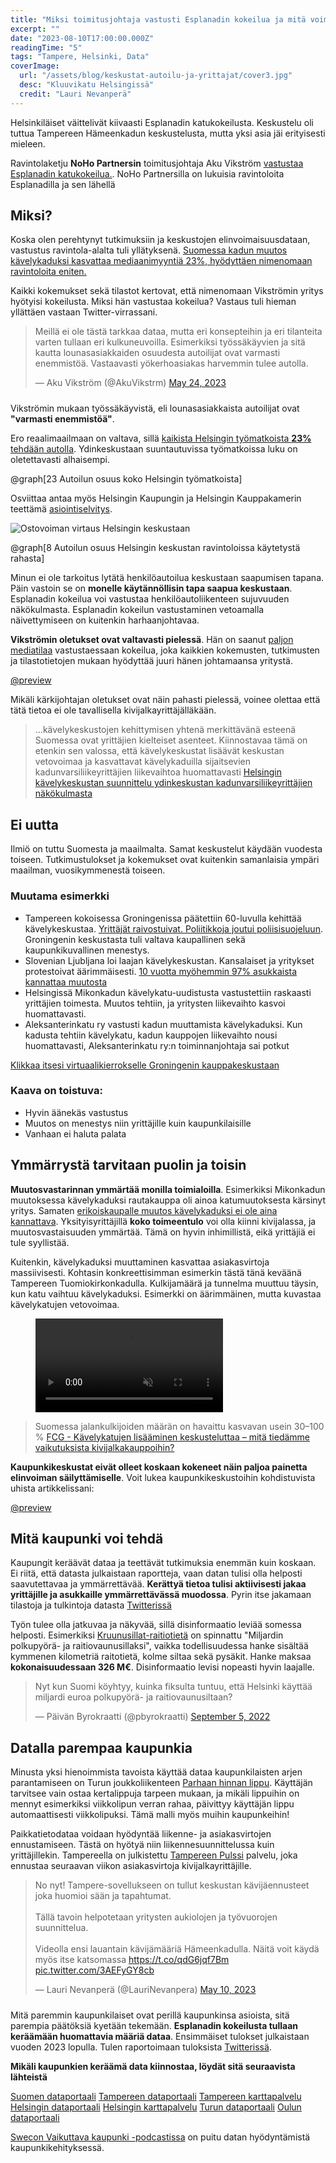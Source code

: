 ```yaml
---
title: "Miksi toimitusjohtaja vastusti Esplanadin kokeilua ja mitä voimme oppia datasta?"
excerpt: ""
date: "2023-08-10T17:00:00.000Z"
readingTime: "5"
tags: "Tampere, Helsinki, Data"
coverImage:
  url: "/assets/blog/keskustat-autoilu-ja-yrittajat/cover3.jpg"
  desc: "Kluuvikatu Helsingissä"
  credit: "Lauri Nevanperä"
---
```


Helsinkiläiset väittelivät kiivaasti Esplanadin katukokeilusta. Keskustelu oli tuttua Tampereen Hämeenkadun keskustelusta, mutta yksi asia jäi erityisesti mieleen.

Ravintolaketju **NoHo Partnersin** toimitusjohtaja Aku Vikström [vastustaa Esplanadin katukokeilua.](https://yle.fi/a/74-20033086). NoHo Partnersilla on lukuisia ravintoloita Esplanadilla ja sen lähellä

## Miksi?

Koska olen perehtynyt tutkimuksiin ja keskustojen elinvoimaisuusdataan, vastustus ravintola-alalta tuli yllätyksenä. [Suomessa kadun muutos kävelykaduksi kasvattaa mediaanimyyntiä 23%, hyödyttäen nimenomaan ravintoloita eniten.](https://www.hel.fi/static/liitteet/kaupunkiymparisto/julkaisut/aineistot/aineistoja-09-20.pdf)

Kaikki kokemukset sekä tilastot kertovat, että nimenomaan Vikströmin yritys hyötyisi kokeilusta. Miksi hän vastustaa kokeilua? Vastaus tuli hieman yllättäen vastaan Twitter-virrassani.

<blockquote style="margin-bottom: 24px" class="twitter-tweet" data-conversation="none"><p lang="fi" dir="ltr">Meillä ei ole tästä tarkkaa dataa, mutta eri konsepteihin ja eri tilanteita varten tullaan eri kulkuneuvoilla. Esimerkiksi työssäkäyvien ja sitä kautta lounasasiakkaiden osuudesta autoilijat ovat varmasti enemmistöä. Vastaavasti yökerhoasiakas harvemmin tulee autolla.</p>&mdash; Aku Vikström (@AkuVikstrm) <a href="https://twitter.com/AkuVikstrm/status/1661423927984259078?ref_src=twsrc%5Etfw">May 24, 2023</a></blockquote>

Vikströmin mukaan työssäkäyvistä, eli lounasasiakkaista autoilijat ovat **"varmasti enemmistöä"**.

Ero reaalimaailmaan on valtava, sillä [kaikista Helsingin työmatkoista **23%** tehdään autolla](https://www.hel.fi/static/liitteet/kaupunkiymparisto/julkaisut/julkaisut/julkaisu-06-23.pdf). Ydinkeskustaan suuntautuvissa työmatkoissa luku on oletettavasti alhaisempi.

@graph[23 Autoilun osuus koko Helsingin työmatkoista]

Osviittaa antaa myös Helsingin Kaupungin ja Helsingin Kauppakamerin teettämä [asiointiselvitys](https://www.hel.fi/static/liitteet/kaupunkiymparisto/julkaisut/julkaisut/julkaisu-22-19.pdf).

![Ostovoiman virtaus Helsingin keskustaan](/assets/blog/keskustat-autoilu-ja-yrittajat/ostovoiman-virtaus.jpeg)

@graph[8 Autoilun osuus Helsingin keskustan ravintoloissa käytetystä rahasta]

Minun ei ole tarkoitus lytätä henkilöautoilua keskustaan saapumisen tapana. Päin vastoin se on **monelle käytännöllisin tapa saapua keskustaan**. Esplanadin kokeilua voi vastustaa henkilöautoliikenteen sujuvuuden näkökulmasta. Esplanadin kokeilun vastustaminen vetoamalla näivettymiseen on kuitenkin harhaanjohtavaa.

**Vikströmin oletukset ovat valtavasti pielessä**. Hän on saanut [paljon mediatilaa](https://yle.fi/a/74-20033086) vastustaessaan kokeilua, joka kaikkien kokemusten, tutkimusten ja tilastotietojen mukaan hyödyttää juuri hänen johtamaansa yritystä.

[@preview](https://yle.fi/a/74-20033086)

Mikäli kärkijohtajan oletukset ovat näin pahasti pielessä, voinee olettaa että tätä tietoa ei ole tavallisella kivijalkayrittäjälläkään.

> ...kävelykeskustojen kehittymisen yhtenä merkittävänä esteenä Suomessa ovat yrittäjien kielteiset asenteet. Kiinnostavaa tämä on etenkin sen valossa, että kävelykeskustat lisäävät keskustan vetovoimaa ja kasvattavat kävelykaduilla sijaitsevien kadunvarsiliikeyrittäjien liikevaihtoa huomattavasti [Helsingin kävelykeskustan suunnittelu ydinkeskustan kadunvarsiliikeyrittäjien näkökulmasta](https://core.ac.uk/download/pdf/14922585.pdf)

## Ei uutta

Ilmiö on tuttu Suomesta ja maailmalta. Samat keskustelut käydään vuodesta toiseen. Tutkimustulokset ja kokemukset ovat kuitenkin samanlaisia ympäri maailman, vuosikymmenestä toiseen.

### Muutama esimerkki

- Tampereen kokoisessa Groningenissa päätettiin 60-luvulla kehittää kävelykeskustaa. [Yrittäjät raivostuivat. Poliitikkoja joutui poliisisuojeluun](https://www.theguardian.com/cities/2015/jul/29/how-groningen-invented-a-cycling-template-for-cities-all-over-the-world). Groningenin keskustasta tuli valtava kaupallinen sekä kaupunkikuvallinen menestys.
- Slovenian Ljubljana loi laajan kävelykeskustan. Kansalaiset ja yritykset protestoivat äärimmäisesti. [10 vuotta myöhemmin 97% asukkaista kannattaa muutosta](https://www.bigissue.com/news/environment/people-protested-when-this-capital-city-went-car-free-now-they-love-it/)
- Helsingissä Mikonkadun kävelykatu-uudistusta vastustettiin raskaasti yrittäjien toimesta. Muutos tehtiin, ja yritysten liikevaihto kasvoi huomattavasti.
- Aleksanterinkatu ry vastusti kadun muuttamista kävelykaduksi. Kun kadusta tehtiin kävelykatu, kadun kauppojen liikevaihto nousi huomattavasti, Aleksanterinkatu ry:n toiminnanjohtaja sai potkut

[Klikkaa itsesi virtuaalikierrokselle Groningenin kauppakeskustaan](https://earth.google.com/web/search/groningen/@53.21764889,6.56692585,10.04541733a,0d,60y,331.27821321h,80.59913221t,0r/data=CigiJgokCWHbo0-XwE5AEaBZwp2Gvk5AGaAtwgD0yDdAIT1mOJrzwDdAIhoKFlBIVFhyMVhMT1cyQU5OQ2F5ME1QcmcQAg)

### Kaava on toistuva:

- Hyvin äänekäs vastustus
- Muutos on menestys niin yrittäjille kuin kaupunkilaisille
- Vanhaan ei haluta palata

## Ymmärrystä tarvitaan puolin ja toisin

**Muutosvastarinnan ymmärtää monilla toimialoilla**. Esimerkiksi Mikonkadun muutoksessa kävelykaduksi rautakauppa oli ainoa katumuutoksesta kärsinyt yritys. Samaten [erikoiskaupalle muutos kävelykaduksi ei ole aina kannattava](https://www.fcg.fi/nakemyksia/kavelykatujen-lisaaminen-keskusteluttaa-mita-tiedamme-vaikutuksista-kivijalkakauppoihin/). Yksityisyrittäjillä **koko toimeentulo** voi olla kiinni kivijalassa, ja muutosvastaisuuden ymmärtää. Tämä on hyvin inhimillistä, eikä yrittäjiä ei tule syyllistää.

Kuitenkin, kävelykaduksi muuttaminen kasvattaa asiakasvirtoja massiivisesti. Kohtasin konkreettisimman esimerkin tästä tänä keväänä Tampereen Tuomiokirkonkadulla. Kulkijamäärä ja tunnelma muuttuu täysin, kun katu vaihtuu kävelykaduksi. Esimerkki on äärimmäinen, mutta kuvastaa kävelykatujen vetovoimaa.

<figure>
  <video muted autoplay loop playsinline>
    <source src="/assets/blog/keskustat-autoilu-ja-yrittajat/tuomiokirkonkatu.mp4" type="video/mp4">
  </video>
</figure>

> Suomessa jalankulkijoiden määrän on havaittu kasvavan usein 30–100 % [FCG - Kävelykatujen lisääminen keskusteluttaa – mitä tiedämme vaikutuksista kivijalkakauppoihin?](https://www.fcg.fi/nakemyksia/kavelykatujen-lisaaminen-keskusteluttaa-mita-tiedamme-vaikutuksista-kivijalkakauppoihin/)

**Kaupunkikeskustat eivät olleet koskaan kokeneet näin paljoa painetta elinvoiman säilyttämiselle**. Voit lukea kaupunkikeskustoihin kohdistuvista uhista artikkelissani:

[@preview](https://www.laurinevanpera.fi/posts/keskustojen-naivettyminen)

## Mitä kaupunki voi tehdä

Kaupungit keräävät dataa ja teettävät tutkimuksia enemmän kuin koskaan. Ei riitä, että datasta julkaistaan raportteja, vaan datan tulisi olla helposti saavutettavaa ja ymmärrettävää. **Kerättyä tietoa tulisi aktiivisesti jakaa yrittäjille ja asukkaille ymmärrettävässä muodossa**. Pyrin itse jakamaan tilastoja ja tulkintoja datasta [Twitterissä](https://twitter.com/LauriNevanpera)

Työn tulee olla jatkuvaa ja näkyvää, sillä disinformaatio leviää somessa helposti. Esimerkiksi [Kruunusillat-raitiotietä](https://fi.wikipedia.org/wiki/Kruunusillat) on spinnattu "Miljardin polkupyörä- ja raitiovaunusillaksi", vaikka todellisuudessa hanke sisältää kymmenen kilometriä raitotietä, kolme siltaa sekä pysäkit. Hanke maksaa **kokonaisuudessaan 326 M€**. Disinformaatio levisi nopeasti hyvin laajalle.

<blockquote class="twitter-tweet" style="margin-bottom: 24px" ><p lang="fi" dir="ltr">Nyt kun Suomi köyhtyy, kuinka fiksulta tuntuu, että Helsinki käyttää miljardi euroa polkupyörä- ja raitiovaunusiltaan?</p>&mdash; Päivän Byrokraatti (@pbyrokraatti) <a href="https://twitter.com/pbyrokraatti/status/1566882092671180802?ref_src=twsrc%5Etfw">September 5, 2022</a></blockquote>

## Datalla parempaa kaupunkia

Minusta yksi hienoimmista tavoista käyttää dataa kaupunkilaisten arjen parantamiseen on Turun joukkoliikenteen [Parhaan hinnan lippu](https://www.foli.fi/fi/parhaan-hinnan-lippu-f%C3%B6li-sovelluksesta). Käyttäjän tarvitsee vain ostaa kertalippuja tarpeen mukaan, ja mikäli lippuihin on mennyt esimerkiksi viikkolipun verran rahaa, päivittyy käyttäjän lippu automaattisesti viikkolipuksi. Tämä malli myös muihin kaupunkeihin!

Paikkatietodataa voidaan hyödyntää liikenne- ja asiakasvirtojen ennustamiseen. Tästä on hyötyä niin liikennesuunnittelussa kuin yrittäjillekin. Tampereella on julkistettu [Tampereen Pulssi](https://www.tamperelainen.fi/paikalliset/5919394) palvelu, joka ennustaa seuraavan viikon asiakasvirtoja kivijalkayrittäjille.

<blockquote class="twitter-tweet" style="margin-bottom: 24px" ><p lang="fi" dir="ltr">No nyt! Tampere-sovellukseen on tullut keskustan kävijäennusteet joka huomioi sään ja tapahtumat.<br><br>Tällä tavoin helpotetaan yritysten aukiolojen ja työvuorojen suunnittelua.<br><br>Videolla ensi lauantain kävijämääriä Hämeenkadulla. Näitä voit käydä myös itse katsomassa <a href="https://t.co/qdG6jqf7Bm">https://t.co/qdG6jqf7Bm</a> <a href="https://t.co/3AEFyGY8cb">pic.twitter.com/3AEFyGY8cb</a></p>&mdash; Lauri Nevanperä (@LauriNevanpera) <a href="https://twitter.com/LauriNevanpera/status/1656340473437384705?ref_src=twsrc%5Etfw">May 10, 2023</a></blockquote> <script async src="https://platform.twitter.com/widgets.js" charset="utf-8"></script>

Mitä paremmin kaupunkilaiset ovat perillä kaupunkinsa asioista, sitä parempia päätöksiä kyetään tekemään. **Esplanadin kokeilusta tullaan keräämään huomattavia määriä dataa**. Ensimmäiset tulokset julkaistaan vuoden 2023 lopulla. Tulen raportoimaan tuloksista [Twitterissä](https://www.twitter.com/LauriNevanpera).

**Mikäli kaupunkien keräämä data kiinnostaa, löydät sitä seuraavista lähteistä**

[Suomen dataportaali](https://www.avoindata.fi/fi)
[Tampereen dataportaali](https://data.tampere.fi/fi/)
[Tampereen karttapalvelu](https://kartat.tampere.fi/oskari/)
[Helsingin dataportaali](https://hri.fi/fi/)
[Helsingin karttapalvelu](https://kartta.hel.fi/)
[Turun dataportaali](https://www.turku.fi/avoindata)
[Oulun dataportaali](https://data.ouka.fi/fi/)

[Swecon Vaikuttava kaupunki -podcastissa](https://www.sweco.fi/ajankohtaista/uutiset/swecon-vaikuttava-kaupunki-podcastin-jakso-12-miten-data-voi-parantaa-kaupunkilaisten-arkea/) on puitu datan hyödyntämistä kaupunkikehityksessä.
